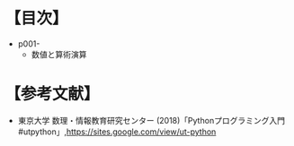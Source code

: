 ﻿# 【目次】
- p001-
	* 数値と算術演算



# 【参考文献】
- 東京大学 数理・情報教育研究センター (2018)「Pythonプログラミング入門 #utpython」,<https://sites.google.com/view/ut-python>